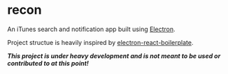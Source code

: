 # recon

An iTunes search and notification app built using [Electron](http://electron.atom.io).

Project structue is heavily inspired by [electron-react-boilerplate](https://github.com/chentsulin/electron-react-boilerplate).

***This project is under heavy development and is not meant to be used or contributed to at this point!***